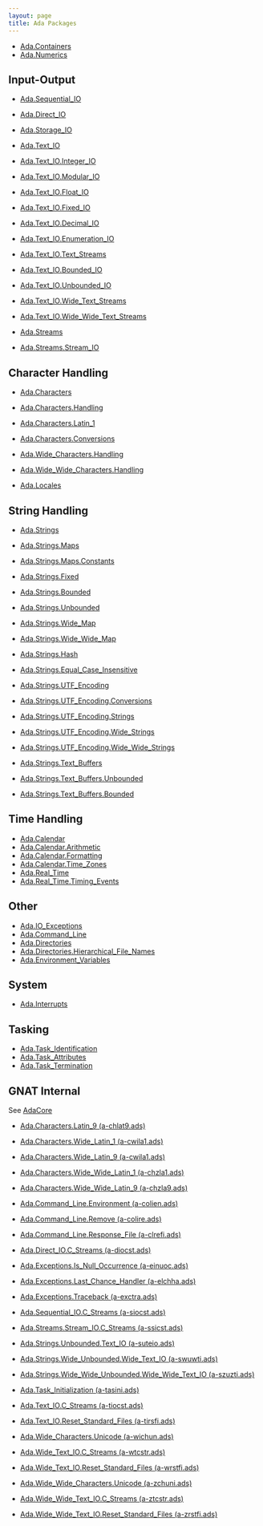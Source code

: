 ```yaml
---
layout: page
title: Ada Packages
---
```


- [Ada.Containers](/ada/man/ada-containers/)
- [Ada.Numerics](/ada/man/ada-numerics/)

## Input-Output

- [Ada.Sequential_IO](https://www.adaic.org/resources/add_content/standards/12rm/html/RM-A-8-1.html)
- [Ada.Direct_IO](https://www.adaic.org/resources/add_content/standards/12rm/html/RM-A-8-4.html)
- [Ada.Storage_IO](https://www.adaic.org/resources/add_content/standards/12rm/html/RM-A-9.html)

- [Ada.Text_IO](https://www.adaic.org/resources/add_content/standards/12rm/html/RM-A-10-1.html#I6319)
- [Ada.Text_IO.Integer_IO](https://www.adaic.org/resources/add_content/standards/12rm/html/RM-A-10-1.html#I6408)
- [Ada.Text_IO.Modular_IO](https://www.adaic.org/resources/add_content/standards/12rm/html/RM-A-10-1.html#I6417)
- [Ada.Text_IO.Float_IO](https://www.adaic.org/resources/add_content/standards/12rm/html/RM-A-10-1.html#I6426)
- [Ada.Text_IO.Fixed_IO](https://www.adaic.org/resources/add_content/standards/12rm/html/RM-A-10-1.html#I6436)
- [Ada.Text_IO.Decimal_IO](https://www.adaic.org/resources/add_content/standards/12rm/html/RM-A-10-1.html#I6446)
- [Ada.Text_IO.Enumeration_IO](https://www.adaic.org/resources/add_content/standards/12rm/html/RM-A-10-1.html#I6456)
- [Ada.Text_IO.Text_Streams](https://www.adaic.org/resources/add_content/standards/12rm/html/RM-A-12-2.html)
- [Ada.Text_IO.Bounded_IO](https://www.adaic.org/resources/add_content/standards/12rm/html/RM-A-10-11.html)
- [Ada.Text_IO.Unbounded_IO](https://www.adaic.org/resources/add_content/standards/12rm/html/RM-A-10-12.html)

- [Ada.Text_IO.Wide_Text_Streams](https://www.adaic.org/resources/add_content/standards/12rm/html/RM-A-12-3.html)
- [Ada.Text_IO.Wide_Wide_Text_Streams](https://www.adaic.org/resources/add_content/standards/12rm/html/RM-A-12-4.html)

- [Ada.Streams](https://www.adaic.org/resources/add_content/standards/12rm/html/RM-13-13-1.html)
- [Ada.Streams.Stream_IO](https://www.adaic.org/resources/add_content/standards/12rm/html/RM-A-12-1.html)

## Character Handling

- [Ada.Characters](https://www.adaic.org/resources/add_content/standards/12rm/html/RM-A-3-1.html)
- [Ada.Characters.Handling](https://www.adaic.org/resources/add_content/standards/12rm/html/RM-A-3-2.html)
- [Ada.Characters.Latin_1](https://www.adaic.org/resources/add_content/standards/12rm/html/RM-A-3-3.html)
- [Ada.Characters.Conversions](https://www.adaic.org/resources/add_content/standards/12rm/html/RM-A-3-4.html)
- [Ada.Wide_Characters.Handling](https://www.adaic.org/resources/add_content/standards/12rm/html/RM-A-3-5.html)
- [Ada.Wide_Wide_Characters.Handling](https://www.adaic.org/resources/add_content/standards/12rm/html/RM-A-3-6.html)

- [Ada.Locales](https://www.adaic.org/resources/add_content/standards/12rm/html/RM-A-19.html)


## String Handling

- [Ada.Strings](https://www.adaic.org/resources/add_content/standards/12rm/html/RM-A-4-1.html)

- [Ada.Strings.Maps](https://www.adaic.org/resources/add_content/standards/12rm/html/RM-A-4-2.html)
- [Ada.Strings.Maps.Constants](https://www.adaic.org/resources/add_content/standards/12rm/html/RM-A-4-6.html)

- [Ada.Strings.Fixed](https://www.adaic.org/resources/add_content/standards/12rm/html/RM-A-4-3.html)
- [Ada.Strings.Bounded](https://www.adaic.org/resources/add_content/standards/12rm/html/RM-A-4-4.html)
- [Ada.Strings.Unbounded](https://www.adaic.org/resources/add_content/standards/12rm/html/RM-A-4-5.html)

- [Ada.Strings.Wide_Map](https://www.adaic.org/resources/add_content/standards/12rm/html/RM-A-4-7.html)
- [Ada.Strings.Wide_Wide_Map](https://www.adaic.org/resources/add_content/standards/12rm/html/RM-A-4-8.html)

- [Ada.Strings.Hash](https://www.adaic.org/resources/add_content/standards/12rm/html/RM-A-4-9.html)
- [Ada.Strings.Equal_Case_Insensitive](https://www.adaic.org/resources/add_content/standards/12rm/html/RM-A-4-10.html)

- [Ada.Strings.UTF_Encoding](https://www.adaic.org/resources/add_content/standards/12rm/html/RM-A-4-11.html#I6011)
- [Ada.Strings.UTF_Encoding.Conversions](https://www.adaic.org/resources/add_content/standards/12rm/html/RM-A-4-11.html#I6022)
- [Ada.Strings.UTF_Encoding.Strings](https://www.adaic.org/resources/add_content/standards/12rm/html/RM-A-4-11.html#I6028)
- [Ada.Strings.UTF_Encoding.Wide_Strings](https://www.adaic.org/resources/add_content/standards/12rm/html/RM-A-4-11.html#I6035)
- [Ada.Strings.UTF_Encoding.Wide_Wide_Strings](https://www.adaic.org/resources/add_content/standards/12rm/html/RM-A-4-11.html#I6042)

- [Ada.Strings.Text_Buffers](http://www.ada-auth.org/standards/2xrm/html/RM-A-4-12.html#I6571)
- [Ada.Strings.Text_Buffers.Unbounded](http://www.ada-auth.org/standards/2xrm/html/RM-A-4-12.html#I6585)
- [Ada.Strings.Text_Buffers.Bounded](http://www.ada-auth.org/standards/2xrm/html/RM-A-4-12.html#I6592)

## Time Handling

- [Ada.Calendar](https://www.adaic.org/resources/add_content/standards/12rm/html/RM-9-6.html#I4120)
- [Ada.Calendar.Arithmetic](https://www.adaic.org/resources/add_content/standards/12rm/html/RM-9-6-1.html#I4148)
- [Ada.Calendar.Formatting](https://www.adaic.org/resources/add_content/standards/12rm/html/RM-9-6-1.html#I4152)
- [Ada.Calendar.Time_Zones](https://www.adaic.org/resources/add_content/standards/12rm/html/RM-9-6-1.html#I4148)
- [Ada.Real_Time](https://www.adaic.org/resources/add_content/standards/12rm/html/RM-D-8.html#I7866)
- [Ada.Real_Time.Timing_Events](https://www.adaic.org/resources/add_content/standards/12rm/html/RM-D-15.html#I7983)

## Other

- [Ada.IO_Exceptions](https://www.adaic.org/resources/add_content/standards/12rm/html/RM-A-13.html)
- [Ada.Command_Line](https://www.adaic.org/resources/add_content/standards/12rm/html/RM-A-15.html)
- [Ada.Directories](https://www.adaic.org/resources/add_content/standards/12rm/html/RM-A-16.html)
- [Ada.Directories.Hierarchical_File_Names](https://www.adaic.org/resources/add_content/standards/12rm/html/RM-A-16-1.html)
- [Ada.Environment_Variables](https://www.adaic.org/resources/add_content/standards/12rm/html/RM-A-17.html)

## System

- [Ada.Interrupts](https://www.adaic.org/resources/add_content/standards/12rm/html/RM-C-3-2.html)

## Tasking

- [Ada.Task_Identification](https://www.adaic.org/resources/add_content/standards/12rm/html/RM-C-7-1.html)
- [Ada.Task_Attributes](https://www.adaic.org/resources/add_content/standards/12rm/html/RM-C-7-2.html)
- [Ada.Task_Termination](https://www.adaic.org/resources/add_content/standards/12rm/html/RM-C-7-3.html)


## GNAT Internal

See [AdaCore](https://docs.adacore.com/gnat_rm-docs/html/gnat_rm/gnat_rm/the_gnat_library.html)

- [Ada.Characters.Latin_9 (a-chlat9.ads)]()
- [Ada.Characters.Wide_Latin_1 (a-cwila1.ads)]()
- [Ada.Characters.Wide_Latin_9 (a-cwila1.ads)]()
- [Ada.Characters.Wide_Wide_Latin_1 (a-chzla1.ads)]()
- [Ada.Characters.Wide_Wide_Latin_9 (a-chzla9.ads)]()

- [Ada.Command_Line.Environment (a-colien.ads)]()
- [Ada.Command_Line.Remove (a-colire.ads)]()
- [Ada.Command_Line.Response_File (a-clrefi.ads)]()
- [Ada.Direct_IO.C_Streams (a-diocst.ads)]()
- [Ada.Exceptions.Is_Null_Occurrence (a-einuoc.ads)]()
- [Ada.Exceptions.Last_Chance_Handler (a-elchha.ads)]()
- [Ada.Exceptions.Traceback (a-exctra.ads)]()
- [Ada.Sequential_IO.C_Streams (a-siocst.ads)]()
- [Ada.Streams.Stream_IO.C_Streams (a-ssicst.ads)]()
- [Ada.Strings.Unbounded.Text_IO (a-suteio.ads)]()
- [Ada.Strings.Wide_Unbounded.Wide_Text_IO (a-swuwti.ads)]()
- [Ada.Strings.Wide_Wide_Unbounded.Wide_Wide_Text_IO (a-szuzti.ads)]()
- [Ada.Task_Initialization (a-tasini.ads)]()
- [Ada.Text_IO.C_Streams (a-tiocst.ads)]()
- [Ada.Text_IO.Reset_Standard_Files (a-tirsfi.ads)]()
- [Ada.Wide_Characters.Unicode (a-wichun.ads)]()
- [Ada.Wide_Text_IO.C_Streams (a-wtcstr.ads)]()
- [Ada.Wide_Text_IO.Reset_Standard_Files (a-wrstfi.ads)]()
- [Ada.Wide_Wide_Characters.Unicode (a-zchuni.ads)]()
- [Ada.Wide_Wide_Text_IO.C_Streams (a-ztcstr.ads)]()
- [Ada.Wide_Wide_Text_IO.Reset_Standard_Files (a-zrstfi.ads)]()
